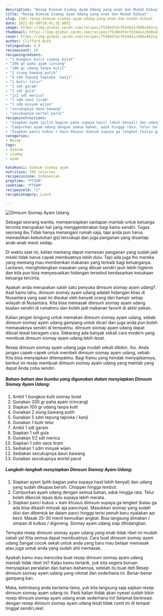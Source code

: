 ```yaml
---
description: "Resep Dimsum Siomay Ayam Udang yang enak dan Mudah Dibuat"
title: "Resep Dimsum Siomay Ayam Udang yang enak dan Mudah Dibuat"
slug: 1381-resep-dimsum-siomay-ayam-udang-yang-enak-dan-mudah-dibuat
date: 2021-02-09T18:41:35.805Z
image: https://img-global.cpcdn.com/recipes/f538bdfdcf834da1/680x482cq70/dimsum-siomay-ayam-udang-foto-resep-utama.jpg
thumbnail: https://img-global.cpcdn.com/recipes/f538bdfdcf834da1/680x482cq70/dimsum-siomay-ayam-udang-foto-resep-utama.jpg
cover: https://img-global.cpcdn.com/recipes/f538bdfdcf834da1/680x482cq70/dimsum-siomay-ayam-udang-foto-resep-utama.jpg
author: Clifford Bush
ratingvalue: 4.9
reviewcount: 10
recipeingredient:
- "1 bungkus kulit siomay bulat"
- "200 gr paha ayam cincang"
- "100 gr udang tanpa kulit"
- "2 siung bawang putih"
- "5 sdm tepung tapioka  kanji"
- "1 butir telur"
- "1 sdt garam"
- "1 sdt gula"
- "1/2 sdt merica"
- "1 sdm saos tiram"
- "1 sdm minyak wijen"
- "secukupnya daun bawang"
- "secukupnya wortel parut"
recipeinstructions:
- "Siapkan ayam (pilih bagian paha supaya hasil lebih kenyal) dan udang yang sudah dikupas bersih. Chopper hingga lembut."
- "Campurkan ayam udang dengan semua bahan, aduk hingga rata. Telur boleh dikocok lepas dulu supaya lebih merata."
- "Siapkan panci kukus + kain khusus dimsum supaya ga lengket (kalau ga ada bisa dikasih minyak aja pancinya). Masukkan siomay yang sudah diisi dan dibentuk ke dalam panci hingga terisi penuh baru nyalakan api kecil. Masak 25-30 menit kemudian angkat. Bisa langsung dimakan / simpan di kulkas / digoreng. Siomay ayam udang siap dihidangkan."
categories:
- Resep
tags:
- dimsum
- siomay
- ayam

katakunci: dimsum siomay ayam 
nutrition: 299 calories
recipecuisine: Indonesian
preptime: "PT35M"
cooktime: "PT56M"
recipeyield: "2"
recipecategory: Lunch

---
```



![Dimsum Siomay Ayam Udang](https://img-global.cpcdn.com/recipes/f538bdfdcf834da1/680x482cq70/dimsum-siomay-ayam-udang-foto-resep-utama.jpg)

Sebagai seorang wanita, mempersiapkan santapan mantab untuk keluarga tercinta merupakan hal yang menggembirakan bagi kamu sendiri. Tugas seorang ibu Tidak hanya menangani rumah saja, tapi anda pun harus memastikan kebutuhan gizi tercukupi dan juga panganan yang disantap anak-anak mesti sedap.

Di waktu  saat ini, kalian memang dapat memesan panganan yang sudah jadi meski tidak harus capek membuatnya lebih dulu. Tapi ada juga lho mereka yang memang mau memberikan makanan yang terbaik bagi keluarganya. Lantaran, menghidangkan masakan yang dibuat sendiri jauh lebih higienis dan kita pun bisa menyesuaikan hidangan tersebut berdasarkan kesukaan keluarga tercinta. 



Apakah anda merupakan salah satu penyuka dimsum siomay ayam udang?. Asal kamu tahu, dimsum siomay ayam udang adalah hidangan khas di Nusantara yang saat ini disukai oleh banyak orang dari hampir setiap wilayah di Nusantara. Kita bisa memasak dimsum siomay ayam udang buatan sendiri di rumahmu dan boleh jadi makanan favorit di akhir pekan.

Kalian jangan bingung untuk memakan dimsum siomay ayam udang, sebab dimsum siomay ayam udang gampang untuk dicari dan juga anda pun boleh memasaknya sendiri di tempatmu. dimsum siomay ayam udang dapat dibuat lewat beragam cara. Sekarang ada banyak sekali cara modern yang membuat dimsum siomay ayam udang lebih lezat.

Resep dimsum siomay ayam udang juga mudah sekali dibikin, lho. Anda jangan capek-capek untuk membeli dimsum siomay ayam udang, sebab Kita bisa menyiapkan ditempatmu. Bagi Kamu yang hendak menyajikannya, berikut ini resep membuat dimsum siomay ayam udang yang mantab yang dapat Anda coba sendiri.

<!--inarticleads1-->

##### Bahan-bahan dan bumbu yang digunakan dalam menyiapkan Dimsum Siomay Ayam Udang:

1. Ambil 1 bungkus kulit siomay bulat
1. Gunakan 200 gr paha ayam (cincang)
1. Siapkan 100 gr udang tanpa kulit
1. Gunakan 2 siung bawang putih
1. Gunakan 5 sdm tepung tapioka / kanji
1. Gunakan 1 butir telur
1. Ambil 1 sdt garam
1. Siapkan 1 sdt gula
1. Gunakan 1/2 sdt merica
1. Siapkan 1 sdm saos tiram
1. Sediakan 1 sdm minyak wijen
1. Sediakan secukupnya daun bawang
1. Gunakan secukupnya wortel parut




<!--inarticleads2-->

##### Langkah-langkah menyiapkan Dimsum Siomay Ayam Udang:

1. Siapkan ayam (pilih bagian paha supaya hasil lebih kenyal) dan udang yang sudah dikupas bersih. Chopper hingga lembut.
1. Campurkan ayam udang dengan semua bahan, aduk hingga rata. Telur boleh dikocok lepas dulu supaya lebih merata.
1. Siapkan panci kukus + kain khusus dimsum supaya ga lengket (kalau ga ada bisa dikasih minyak aja pancinya). Masukkan siomay yang sudah diisi dan dibentuk ke dalam panci hingga terisi penuh baru nyalakan api kecil. Masak 25-30 menit kemudian angkat. Bisa langsung dimakan / simpan di kulkas / digoreng. Siomay ayam udang siap dihidangkan.




Ternyata resep dimsum siomay ayam udang yang enak tidak ribet ini mudah sekali ya! Kita semua dapat membuatnya. Cara buat dimsum siomay ayam udang Sangat cocok sekali untuk anda yang baru mau belajar memasak atau juga untuk anda yang sudah ahli memasak.

Apakah kamu mau mencoba buat resep dimsum siomay ayam udang mantab tidak ribet ini? Kalau kamu tertarik, yuk kita segera buruan menyiapkan peralatan dan bahan-bahannya, setelah itu buat deh Resep dimsum siomay ayam udang yang nikmat dan sederhana ini. Benar-benar gampang kan. 

Maka, ketimbang anda berlama-lama, yuk kita langsung saja sajikan resep dimsum siomay ayam udang ini. Pasti kalian tiidak akan nyesel sudah bikin resep dimsum siomay ayam udang enak sederhana ini! Selamat berkreasi dengan resep dimsum siomay ayam udang lezat tidak rumit ini di tempat tinggal sendiri,oke!.

